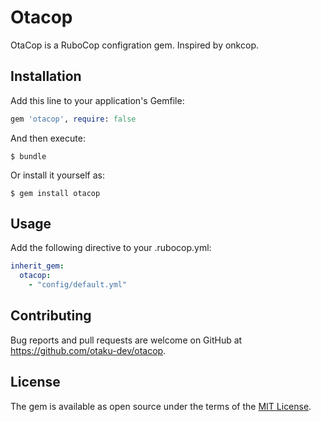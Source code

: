 # Otacop

OtaCop is a RuboCop configration gem. Inspired by onkcop.

## Installation

Add this line to your application's Gemfile:

```ruby
gem 'otacop', require: false
```

And then execute:

    $ bundle

Or install it yourself as:

    $ gem install otacop

## Usage

Add the following directive to your .rubocop.yml:

```yml
inherit_gem:
  otacop:
    - "config/default.yml"
```

## Contributing

Bug reports and pull requests are welcome on GitHub at https://github.com/otaku-dev/otacop.

## License

The gem is available as open source under the terms of the [MIT License](http://opensource.org/licenses/MIT).

